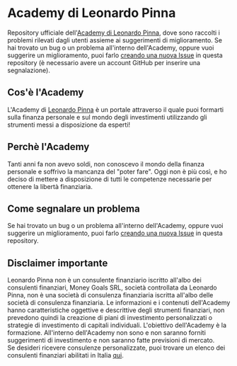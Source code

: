 # Academy di Leonardo Pinna
Repository ufficiale dell'[Academy di Leonardo Pinna](https://academy.leonardopinna.com), dove sono raccolti i problemi rilevati dagli utenti assieme ai suggerimenti di miglioramento. Se hai trovato un bug o un problema all'interno dell'Academy, oppure vuoi suggerire un miglioramento, puoi farlo [creando una nuova Issue](https://github.com/Money-Goals-SRL/Academy-Leonardo-Pinna/issues/new/choose) in questa repository (è necessario avere un account GitHub per inserire una segnalazione).

## Cos'è l'Academy
L'Academy di [Leonardo Pinna](https://youtube.com/c/leonardopinna) è un portale attraverso il quale puoi formarti sulla finanza personale e sul mondo degli investimenti utilizzando gli strumenti messi a disposizione da esperti!

## Perchè l'Academy
Tanti anni fa non avevo soldi, non conoscevo il mondo della finanza personale e soffrivo la mancanza del "poter fare". Oggi non è più così, e ho deciso di mettere a disposizione di tutti le competenze necessarie per ottenere la libertà finanziaria. 

## Come segnalare un problema
Se hai trovato un bug o un problema all'interno dell'Academy, oppure vuoi suggerire un miglioramento, puoi farlo [creando una nuova Issue](https://github.com/Money-Goals-SRL/Academy-Leonardo-Pinna/issues/new/choose) in questa repository.

## Disclaimer importante
Leonardo Pinna non è un consulente finanziario iscritto all'albo dei consulenti finanziari, Money Goals SRL, società controllata da Leonardo Pinna, non è una società di consulenza finanziaria iscritta all'albo delle società di consulenza finanziaria. Le informazioni e i contenuti dell'Academy hanno caratteristiche oggettive e descrittive degli strumenti finanziari, non prevedono quindi la creazione di piani di investimento personalizzati o strategie di investimento di capitali individuali. L'obiettivo dell'Academy è la formazione. All'interno dell'Academy non sono e non saranno forniti suggerimenti di investimento e non saranno fatte previsioni di mercato.
<br>
Se desideri ricevere consulenze personalizzate, puoi trovare un elenco dei consulenti finanziari abilitati in Italia [qui](https://www.organismocf.it/portal/web/portale-ocf/ricerca-nelle-sezioni-dell-albo).

